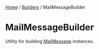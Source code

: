 [Home](/README.md) / [Builders](/docs/builders/README.md) / MailMessageBuilder

# MailMessageBuilder
Utility for building [MailMessage](https://docs.microsoft.com/en-us/dotnet/api/system.net.mail.mailmessage?view=net-6.0) instances.


